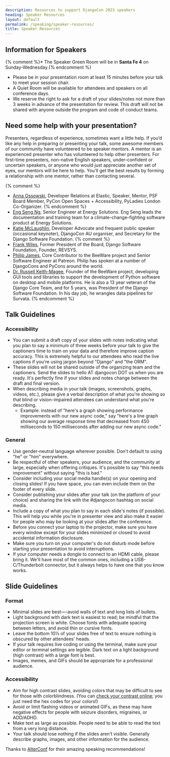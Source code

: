 ```yaml
---
description: Resources to support DjangoCon 2023 speakers
heading: Speaker Resources
layout: default
permalink: /speaking/speaker-resources/
title: Speaker Resources
---
```


## Information for Speakers

{% comment %}* The Speaker Green Room will be in <strong>Santa Fe 4</strong> on Sunday-Wednesday.{% endcomment %}
* Please be in your presentation room at least 15 minutes before your talk to meet your session chair.
* A Quiet Room will be available for attendees and speakers on all conference days.
* We reserve the right to ask for a draft of your slides/notes not more than 3 weeks in advance of the presentation for review. This draft will not be shared with anyone outside the program and code of conduct teams.

## Need some help with your presentation?

Presenters, regardless of experience, sometimes want a little help. If you’d like any help in preparing or presenting your talk, some awesome members of our community have volunteered to be speaker mentors. A mentor is an experienced presenter who has volunteered to help other presenters. For first-time presenters, non-native English speakers, under-confident or uncertain speakers, or anyone who would just appreciate another set of eyes, our mentors will be here to help. You’ll get the best results by forming a relationship with one mentor, rather than contacting several.

{% comment %}
* [Anna Ossowski](mailto:annabell.ossowski@gmail.com), Developer Relations at Elastic, Speaker, Mentor, PSF Board Member, PyCon Open Spaces + Accessibility, PyLadies London Co-Organizer.
{% endcomment %}
* [Eng Seng Ng](mailto:eng@energy-solution.com), Senior Engineer at Energy Solutions. Eng Seng leads the documentation and training team for a climate-change-fighting software product at Energy Solutions.
* [Katie McLaughlin](mailto:katie+djangoconus@glasnt.com), Developer Advocate and frequent public speaker (occasional keynoter), DjangoCon AU organiser, and Secretary for the Django Software Foundation.
{% comment %}
* [Frank Wiles](mailto:frank@revsys.com), Former President of the Board, Django Software Foundation, Founder, REVSYS.
* [Philip James](mailto:pjj@philipjohnjames.com), Core Contributor to the BeeWare project and Senior Software Engineer at Patreon. Philip has spoken at a number of DjangoCons and PyCons around the world.
* [Dr. Russell Keith-Magee](mailto:russell@keith-magee.com), Founder of the BeeWare project, developing GUI tools and libraries to support the development of Python software on desktop and mobile platforms. He is also a 13 year veteran of the Django Core Team, and for 5 years, was President of the Django Software Foundation. In his day job, he wrangles data pipelines for Survata.
{% endcomment %}

## Talk Guidelines

### Accessibility

* You can submit a draft copy of your slides with notes indicating what you plan to say a minimum of three weeks before your talk to give the captioners time to train on your data and therefore improve caption accuracy. This is extremely helpful to our attendees who read the live captions if you're using jargon beyond "Django" and "the ORM".
* These slides will not be shared outside of the organizing team and the captioners. Send the slides to hello AT djangocon DOT us when you are ready. It's perfectly fine if your slides and notes change between the draft and final version.
* When describing media in your talk (images, screenshots, graphs, videos, etc.), please give a verbal description of what you're showing so that blind or vision-impaired attendees can understand what you're describing.
  * Example: instead of "here's a graph showing performance improvements with our new async code," say "here's a line graph showing our average response time that decreased from 450 milliseconds to 150 milliseconds after adding our new async code."

### General

* Use gender-neutral language wherever possible. Don't default to using "he" or "him" everywhere.
* Be respectful of other speakers, your audience, and the community at large, especially when offering critiques. It's possible to say "this needs improvement" without saying "this is bad."
* Consider including your social media handle(s) on your opening and closing slides! If you have space, you can even include them on the footer of every slide.
* Consider publishing your slides after your talk (on the platform of your choice) and sharing the link with the #djangocon hashtag on social media.
* Include a copy of what you plan to say in each slide's notes (if possible). This will help you while you're in presenter view and also make it easier for people who may be looking at your slides after the conference.
* Before you connect your laptop to the projector, make sure you have every window except for your slides minimized or closed to avoid accidental information disclosure.
* Make sure you turn on your computer's do not disturb mode before starting your presentation to avoid interruptions.
* If your computer needs a dongle to connect to an HDMI cable, please bring it. We'll have most of the common ones, including a USB-C/Thunderbolt connector, but it always helps to have one that you know works.

## Slide Guidelines

### Format

* Minimal slides are best—-avoid walls of text and long lists of bullets.
* Light background with dark text is easiest to read; be mindful that the projection screen is white.
 Choose fonts with adequate spacing between letters, and avoid thin or cursive fonts.
* Leave the bottom 10⅓ of your slides free of text to ensure nothing is obscured by other attendees' heads.
* If your talk requires live coding or using the terminal, make sure your editor or terminal settings are legible. Dark text on a light background (high contrast) with a large font is best.
* Images, memes, and GIFs should be appropriate for a professional audience.

### Accessibility

* Aim for high contrast slides, avoiding colors that may be difficult to see for those with colorblindness. (You can [check your contrast online](http://webaim.org/resources/contrastchecker/); you just need the hex codes for your colors!)
* Avoid or limit flashing videos or animated GIFs, as these may have negative effects for people with seizure disorders, migraines, or ADD/ADHD.
* Make text as large as possible. People need to be able to read the text from a very long distance.
* Your talk should lose nothing if the slides aren’t visible. Generally describe graphs, images, and other information for the audience.

Thanks to [AlterConf](https://www.alterconf.com/speak) for their amazing speaking recommendations!
